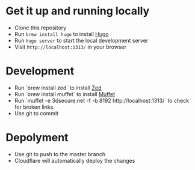 # Get it up and running locally
- Clone this repository
- Run `brew install hugo` to install [Hugo](https://github.com/gohugoio/hugo)
- Run `hugo server` to start the local development server
- Visit `http://localhost:1313/` in your browser


# Development
- Run ´brew install zed´ to install [Zed](https://zed.dev/)
- Run ´brew install muffet´ to install [Muffet](https://github.com/raviqqe/muffet)
- Run ´muffet -e 3dsecure.net -f -b 8192 http://localhost:1313/´ to check for broken links.
- Use git to commit


# Depolyment
- Use git to push to the master branch
- Cloudflare will automatically deploy the changes
